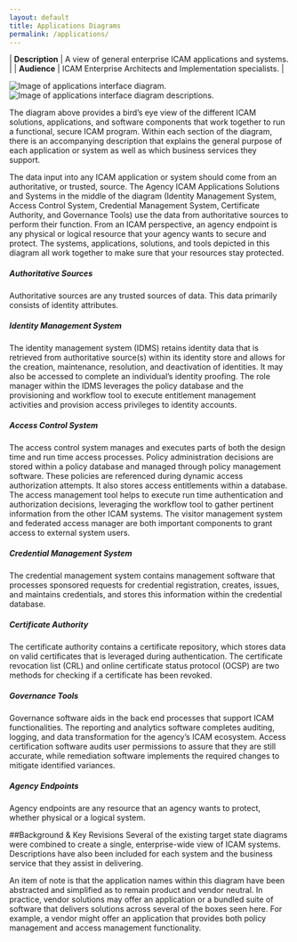 ```yaml
---
layout: default
title: Applications Diagrams
permalink: /applications/
---
```

| **Description** | A view of general enterprise ICAM applications and systems. |
| **Audience** | ICAM Enterprise Architects and Implementation specialists. |

<img style="max-width:100%;" src="{{site.baseurl}}/img/ApplicationsInterfaceDiagram.png" alt="Image of applications interface diagram."/>
<img style="max-width:100%;" src="{{site.baseurl}}/img/ApplicationsDescriptions.png" alt="Image of applications interface diagram descriptions."/>

The diagram above provides a bird’s eye view of the different ICAM solutions, applications, and software components that work together to run a functional, secure ICAM program. Within each section of the diagram, there is an accompanying description that explains the general purpose of each application or system as well as which business services they support.

The data input into any ICAM application or system should come from an authoritative, or trusted, source. The Agency ICAM Applications Solutions and Systems in the middle of the diagram (Identity Management System, Access Control System, Credential Management System, Certificate Authority, and Governance Tools) use the data from authoritative sources to perform their function. From an ICAM perspective, an agency endpoint is any physical or logical resource that your agency wants to secure and protect. The systems, applications, solutions, and tools depicted in this diagram all work together to make sure that your resources stay protected.

##### Authoritative Sources
Authoritative sources are any trusted sources of data. This data primarily consists of identity attributes.

##### Identity Management System
The identity management system (IDMS) retains identity data that is retrieved from authoritative source(s) within its identity store and allows for the creation, maintenance, resolution, and deactivation of identities. It may also be accessed to complete an individual’s identity proofing. The role manager within the IDMS leverages the policy database and the provisioning and workflow tool to execute entitlement management activities and provision access privileges to identity accounts.

##### Access Control System
The access control system manages and executes parts of both the design time and run time access processes. Policy administration decisions are stored within a policy database and managed through policy management software. These policies are referenced during dynamic access authorization attempts. It also stores access entitlements within a database. The access management tool helps to execute run time authentication and authorization decisions, leveraging the workflow tool to gather pertinent information from the other ICAM systems. The visitor management system and federated access manager are both important components to grant access to external system users.

##### Credential Management System
The credential management system contains management software that processes sponsored requests for credential registration, creates, issues, and maintains credentials, and stores this information within the credential database.

##### Certificate Authority
The certificate authority contains a certificate repository, which stores data on valid certificates that is leveraged during authentication. The certificate revocation list (CRL) and online certificate status protocol (OCSP) are two methods for checking if a certificate has been revoked.

##### Governance Tools
Governance software aids in the back end processes that support ICAM functionalities. The reporting and analytics software completes auditing, logging, and data transformation for the agency’s ICAM ecosystem. Access certification software audits user permissions to assure that they are still accurate, while remediation software implements the required changes to mitigate identified variances.

##### Agency Endpoints
Agency endpoints are any resource that an agency wants to protect, whether physical or a logical system.

##Background & Key Revisions
Several of the existing target state diagrams were combined to create a single, enterprise-wide view of ICAM systems. Descriptions have also been included for each system and the business service that they assist in delivering.

An item of note is that the application names within this diagram have been abstracted and simplified as to remain product and vendor neutral. In practice, vendor solutions may offer an application or a bundled suite of software that delivers solutions across several of the boxes seen here. For example, a vendor might offer an application that provides both policy management and access management functionality.
